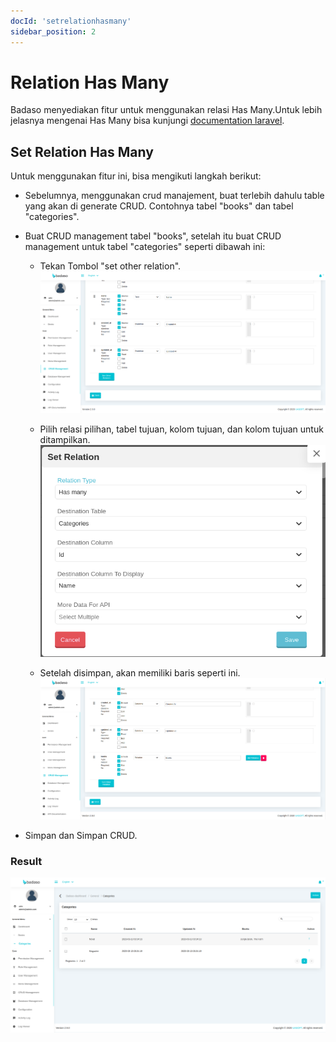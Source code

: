 ```yaml
---
docId: 'setrelationhasmany'
sidebar_position: 2
---
```


# Relation Has Many

Badaso menyediakan fitur untuk menggunakan relasi Has Many.Untuk lebih jelasnya mengenai Has Many bisa kunjungi 
[documentation laravel](https://laravel.com/docs/10.x/eloquent-relationships#one-to-one).

## Set Relation Has Many
Untuk menggunakan fitur ini, bisa mengikuti langkah berikut:
- Sebelumnya, menggunakan crud manajement, buat terlebih dahulu table yang akan di generate CRUD. Contohnya tabel "books" dan tabel "categories".

- Buat CRUD management tabel "books", setelah itu buat CRUD management untuk tabel "categories" seperti dibawah ini:

    - Tekan Tombol "set other relation".
        ![Add relation Has Many](/img/Add-relation-has-one.png)

    - Pilih relasi pilihan, tabel tujuan, kolom tujuan, dan kolom tujuan untuk ditampilkan.
        ![Add relation Has Many set options](/img/Add-relation-has-many-set-options.png)

    - Setelah disimpan, akan memiliki baris seperti ini.
        ![after add relation has Many](/img/after-make-relation-has-one.png)

- Simpan dan Simpan CRUD. 

### Result

![Result has Many](/img/result-has-many.png)